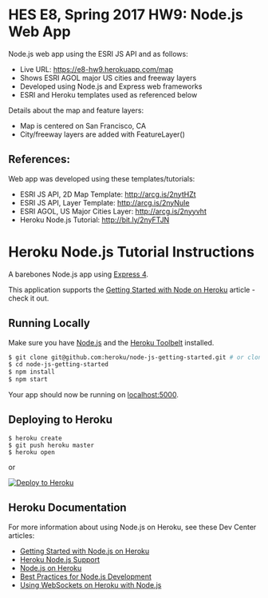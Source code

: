 # HES E8, Spring 2017 HW9: Node.js Web App

Node.js web app using the ESRI JS API and as follows:

* Live URL: https://e8-hw9.herokuapp.com/map
* Shows ESRI AGOL major US cities and freeway layers
* Developed using Node.js and Express web frameworks
* ESRI and Heroku templates used as referenced below

Details about the map and feature layers:

* Map is centered on San Francisco, CA
* City/freeway layers are added with FeatureLayer()

## References:

Web app was developed using these templates/tutorials:

* ESRI JS API, 2D Map Template: http://arcg.is/2nytHZt
* ESRI JS API, Layer Template: http://arcg.is/2nyNuIe
* ESRI AGOL, US Major Cities Layer: http://arcg.is/2nyyvht
* Heroku Node.js Tutorial: http://bit.ly/2nyFTJN

# Heroku Node.js Tutorial Instructions

A barebones Node.js app using [Express 4](http://expressjs.com/).

This application supports the [Getting Started with Node on Heroku](https://devcenter.heroku.com/articles/getting-started-with-nodejs) article - check it out.

## Running Locally

Make sure you have [Node.js](http://nodejs.org/) and the [Heroku Toolbelt](https://toolbelt.heroku.com/) installed.

```sh
$ git clone git@github.com:heroku/node-js-getting-started.git # or clone your own fork
$ cd node-js-getting-started
$ npm install
$ npm start
```

Your app should now be running on [localhost:5000](http://localhost:5000/).

## Deploying to Heroku

```
$ heroku create
$ git push heroku master
$ heroku open
```
or

[![Deploy to Heroku](https://www.herokucdn.com/deploy/button.png)](https://heroku.com/deploy)

## Heroku Documentation

For more information about using Node.js on Heroku, see these Dev Center articles:

- [Getting Started with Node.js on Heroku](https://devcenter.heroku.com/articles/getting-started-with-nodejs)
- [Heroku Node.js Support](https://devcenter.heroku.com/articles/nodejs-support)
- [Node.js on Heroku](https://devcenter.heroku.com/categories/nodejs)
- [Best Practices for Node.js Development](https://devcenter.heroku.com/articles/node-best-practices)
- [Using WebSockets on Heroku with Node.js](https://devcenter.heroku.com/articles/node-websockets)
